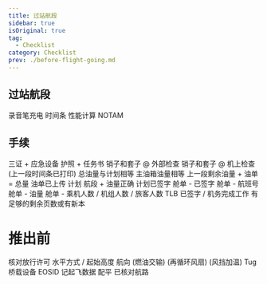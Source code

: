 ```yaml
---
title: 过站航段
sidebar: true
isOriginal: true
tag:
  - Checklist
category: Checklist
prev: ./before-flight-going.md
---
```


## 过站航段

<MyChecklistItem itemID="录音笔充电">
  录音笔充电
</MyChecklistItem>

<MyChecklistItem itemID="时间条">
  时间条
</MyChecklistItem>

<MyChecklistItem itemID="性能计算">
  性能计算  
</MyChecklistItem>

<MyChecklistItem itemID="NOTAM">
  NOTAM
</MyChecklistItem>

## 手续

<MyChecklistItem itemID="three certificates">
  三证 + 应急设备
</MyChecklistItem>

<MyChecklistItem itemID="passport and task book">
  护照 + 任务书
</MyChecklistItem>

<MyChecklistItem itemID="plugs and sockets 1">
  销子和套子 @ 外部检查
</MyChecklistItem>

<MyChecklistItem itemID="plugs and sockets 2">
  销子和套子 @ 机上检查
</MyChecklistItem>

<MyChecklistItem itemID="remaining pages">
  (上一段时间条已打印)
</MyChecklistItem>

<MyChecklistItem itemID="fuel quantity">
  总油量与计划相等
</MyChecklistItem>

<MyChecklistItem itemID="main tank fuel quantity">
  主油箱油量相等
</MyChecklistItem>

<MyChecklistItem itemID="remaining fuel quantity">
  上一段剩余油量 + 油单 = 总量
</MyChecklistItem>

<MyChecklistItem itemID="fuel single uploaded">
  油单已上传
</MyChecklistItem>

<MyChecklistItem itemID="plan version">
  计划 航段 + 油量正确
</MyChecklistItem>

<MyChecklistItem itemID="plan signed">
  计划已签字
</MyChecklistItem>

<MyChecklistItem itemID="loadSheet signed">
  舱单 - 已签字
</MyChecklistItem>

<MyChecklistItem itemID="loadSheet flight number">
  舱单 - 航班号
</MyChecklistItem>

<MyChecklistItem itemID="loadSheet fuel quantity">
  舱单 - 油量
</MyChecklistItem>

<MyChecklistItem itemID="loadSheet pilot number">
  舱单 - 乘机人数 / 机组人数 / 旅客人数
</MyChecklistItem>

<MyChecklistItem itemID="TLB signed">
  TLB 已签字 / 机务完成工作
</MyChecklistItem>

<MyChecklistItem itemID="remaining pages">
  有足够的剩余页数或有新本
</MyChecklistItem>

# 推出前

<MyChecklistItem itemID="核对放行许可">
  核对放行许可
</MyChecklistItem>

<MyChecklistItem itemID="水平方式/起始高度">
  水平方式 / 起始高度
</MyChecklistItem>

<MyChecklistItem itemID="航向">
  航向
</MyChecklistItem>

<MyChecklistItem itemID="fuel transfer">
  (燃油交输)
</MyChecklistItem>

<MyChecklistItem itemID="recycling fan">
  (再循环风扇)
</MyChecklistItem>

<MyChecklistItem itemID="windshield heater">
  (风挡加温)
</MyChecklistItem>

<MyChecklistItem itemID="tug">
  Tug
</MyChecklistItem>

<MyChecklistItem itemID="桥载设备">
  桥载设备
</MyChecklistItem>

<MyChecklistItem itemID="EOSID">
  EOSID
</MyChecklistItem>

<MyChecklistItem itemID="记起飞数据">
  记起飞数据
</MyChecklistItem>

<MyChecklistItem itemID="配平">
  配平
</MyChecklistItem>

<MyChecklistItem itemID="已核对航路">
  已核对航路
</MyChecklistItem>
